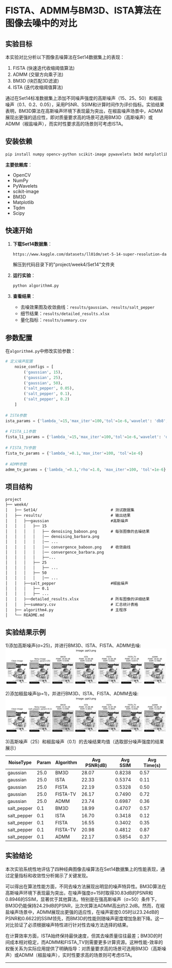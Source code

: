 # **FISTA、ADMM与BM3D、ISTA算法在图像去噪中的对比**

## 实验目标
本实验对比分析以下图像去噪算法在Set14数据集上的表现：
1. FISTA (快速迭代收缩阈值算法)
2. ADMM (交替方向乘子法) 
3. BM3D (块匹配3D滤波)
4. ISTA (迭代收缩阈值算法)

通过在Set14标准数据集上添加不同噪声强度的高斯噪声（15、25、50）和椒盐噪声（0.1、0.2、0.05），采用PSNR、SSIM和计算时间作为评价指标。实验结果表明，BM3D算法在高斯噪声环境下表现最为突出，在椒盐噪声场景中，ADMM展现出更强的适应性，即对质量要求高的场景可选用BM3D（高斯噪声）或ADMM（椒盐噪声），而实时性要求高的场景则可考虑ISTA。

##  安装依赖
```bash
pip install numpy opencv-python scikit-image pywavelets bm3d matplotlib tqdm scipy
```
**主要依赖库**：
- OpenCV
- NumPy
- PyWavelets
- scikit-image
- BM3D
- Matplotlib
- Tqdm
- Scipy

##  快速开始
1. **下载Set14数据集**：
   ```bash
   https://www.kaggle.com/datasets/ll01dm/set-5-14-super-resolution-dataset
   ```
   解压到代码目录下的"project/week4/Set14"文件夹

2. **运行实验**：
   ```python
   python algorithm4.py
   ```

3. **查看结果**：
   - 去噪效果图及收敛曲线：`results/gaussian`、`results/salt_pepper`
   - 细节结果：`results/detailed_results.xlsx`
   - 量化指标：`results/summary.csv`


##  参数配置
在`algorithm4.py`中修改实验参数：
```python
# 定义噪声配置
    noise_configs = [
        ('gaussian', 15),
        ('gaussian', 25),
        ('gaussian', 50),
        ('salt_pepper', 0.05),
        ('salt_pepper', 0.1),
        ('salt_pepper', 0.2)
    ]

# ISTA参数
ista_params = {'lambda_'=15,'max_iter'=100,'tol'=1e-6,'wavelet': 'db8','level'=4}

# FISTA_L1参数
fista_l1_params = {'lambda_'=15,'max_iter'=100,'tol'=1e-6,'wavelet': 'db8','level'=4}

# FISTA_TV参数
fista_tv_params = {'lambda_'=0.1,'max_iter'=100, 'tol'=1e-6}

# ADMM参数
admm_tv_params = {'lambda_'=0.1,'rho'=1.0, 'max_iter'=100, 'tol'=1e-6}
```

##  项目结构
```
project
├── week4/
│   ├── Set14/                                # 测试数据集
│   ├── results/                              # 输出结果
│   │   ├──gaussian                           #高斯噪声
│   │   │   ├── 15
│   │   │   │   ├── denoising_baboon.png      # 每张图像的去噪结果
│   │   │   │   │── denoising_barbara.png             
│   │   │   │   │── ...
│   │   │   │   │── convergence_baboon.png    # 收敛曲线
│   │   │   │   │── convergence_barbara.png
│   │   │   │   ├──...
│   │   │   ├── 25
│   │   │   │   ├── ...
│   │   │   ├── 50
│   │   │   │   │── ...
│   │   ├──salt_pepper                        #椒盐噪声
│   │   │   ├── 0.1
│   │   │   ├── ...
│   │   ├──detailed_results.xlsx              # 所有图像的详细结果
│   │   ├──summary.csv                        # 汇总统计表格         
│   ├── algorithm4.py                         # 主程序   
│   └── README.md                 
```

##  实验结果示例

1)添加高斯噪声(σ=25)，并进行BM3D、ISTA、FISTA、ADMM去噪:
![添加高斯噪声](https://github.com/Zxq-hub1/Research-Training/blob/main/week4/ppt3/gaussian_ppt3.png?raw=true)

2)添加椒盐噪声(p=1)，并进行BM3D、ISTA、FISTA、ADMM去噪:
![添加椒盐噪声](https://github.com/Zxq-hub1/Research-Training/blob/main/week4/ppt3/salt_pepper_ppt3.png?raw=true)

3)高斯噪声（25）和椒盐噪声（0.1）的去噪结果均值（选取部分噪声强度的结果展示）

| NoiseType   | Param | Algorithm | Avg PSNR(dB) | Avg SSIM | Avg Time(s) |
|-------------|-------|-----------|--------------|----------|-------------|
| gaussian    | 25.0  | BM3D      | 28.07        | 0.8238   | 0.57        |
| gaussian    | 25.0  | ISTA      | 22.33        | 0.5374   | 0.11        |
| gaussian    | 25.0  | FISTA     | 22.19        | 0.5328   | 0.50        |
| gaussian    | 25.0  | FISTA-TV  | 26.17        | 0.7490   | 0.72        |
| gaussian    | 25.0  | ADMM      | 23.74        | 0.6987   | 0.36        |
| salt_pepper | 0.1   | BM3D      | 18.99        | 0.4707   | 0.57        |
| salt_pepper | 0.1   | ISTA      | 16.70        | 0.3418   | 0.12        |
| salt_pepper | 0.1   | FISTA     | 16.55        | 0.3402   | 0.35        |
| salt_pepper | 0.1   | FISTA-TV  | 20.98        | 0.4812   | 0.87        |
| salt_pepper | 0.1   | ADMM      | 22.17        | 0.5854   | 0.37        |


##  实验结论

本次实验系统性地评估了四种经典图像去噪算法在Set14数据集上的性能表现，通过定量指标和收敛性分析揭示了关键发现。

可以得出在算法性能方面，不同去噪方法展现出明显的噪声特异性。BM3D算法在高斯噪声环境下表现最为突出，在噪声强度σ=15时取得30.83dB的PSNR和0.8946的SSIM，显著优于其他算法。特别是在强高斯噪声（σ=50）条件下，BM3D仍能保持24.29dB的PSNR，比次优算法ADMM高出约2.2dB。然而，在椒盐噪声场景中，ADMM展现出更强的适应性，在噪声密度0.05时以23.24dB的PSNR和0.6622的SSIM领先，而BM3D的性能则随噪声密度增加急剧下降。这一对比验证了必须根据噪声特性进行针对性去噪方法选择的结果。

在计算效率方面，ISTA始终保持最快速度，但其去噪质量往往最差；BM3D的时间成本相对稳定，而ADMM和FISTA_TV则需要更多计算资源。这种性能-效率的权衡关系为实际应用提供了明确指导：对质量要求高的场景可选用BM3D（高斯噪声）或ADMM（椒盐噪声），实时性要求高的场景则可考虑ISTA。

---
